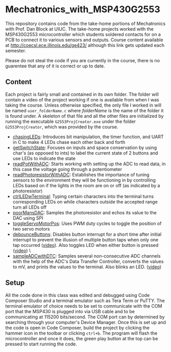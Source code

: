 # Mechatronics_with_MSP430G2553
This repository contains code from the take-home portions of Mechatronics with Prof. Dan Block at UIUC. The take-home projects worked with the MSP430G2553 microcontroller which students soldered contacts for on a PCB to connect it to various sensors and outputs. Course content available at http://coecsl.ece.illinois.edu/ge423/ although this link gets updated each semester.  
  
Please do not steal the code if you are currently in the course, there is no guarentee that any of it is correct or up to date.  

## Content
Each project is fairly small and contained in its own folder. The folder will contain a video of the project working if one is available from when I was taking the course. Unless otherwise specified, the only file I worked in will be named <code>user_<em>folderName</em>.c</code> where <em>folderName</em> is the name of the folder it is found under. A skeleton of that file and all the other files are initialized by running the executable <code>G2553ProjCreator.exe</code> under the folder <code>G2553ProjCreator</code>, which was provided by the course.  
  
* [chasingLEDs](https://github.com/monk200/Mechatronics_with_MSP430G2553/blob/main/chasingLEDs/user_chasingLEDs.c): Introduces bit manipulation, the timer function, and UART in C to make 4 LEDs chase each other back and forth  
* [getSwitchState](https://github.com/monk200/Mechatronics_with_MSP430G2553/blob/main/getSwitchState/user_getSwitchState.c): Focuses on inputs and space conservation by using char's (as opposed to ints) to label the current state of 2 buttons and use LEDs to indicate the state  
* [readPotWithADC](https://github.com/monk200/Mechatronics_with_MSP430G2553/blob/main/readPotWithADC/user_readPotWithADC.c): Starts working with setting up the ADC to read data, in this case the voltage going through a potentiometer  
* [readPhotoresistorWithADC](https://github.com/monk200/Mechatronics_with_MSP430G2553/blob/main/readPhotoresistorWithADC/user_readPhotoresistorWithADC.c): Establishes the importance of tuning sensors to the environment they will be functioning in by controlling LEDs based on if the lights in the room are on or off (as indicated by a photoresistor)  
* [ctrlLEDwTerminal](https://github.com/monk200/Mechatronics_with_MSP430G2553/blob/main/ctrlLEDwTerminal/user_ctrlLEDwTerminal.c): Typing certain characters into the terminal turns corresponding LEDs on while characters outside the accepted range turn all LEDs off  
* [poorMansDAC](https://github.com/monk200/Mechatronics_with_MSP430G2553/blob/main/poorMansDAC/user_poorMansDAC.c): Samples the photoresistor and echos its value to the DAC using SPI  
* [toggleServoMotorPos](https://github.com/monk200/Mechatronics_with_MSP430G2553/blob/main/toggleServoMotorPos/user_toggleServoMotorPos.c): Uses PWM duty cycles to toggle the position of two servo motors  
* [debounceButtons](https://github.com/monk200/Mechatronics_with_MSP430G2553/blob/main/debounceButtons/user_debounceButtons.c): Disables button interrupt for a short time after initial interrupt to prevent the illusion of multiple button taps when only one tap occurred ([video](https://github.com/monk200/Mechatronics_with_MSP430G2553/blob/main/debounceButtons/debounced%20buttons.mp4)). Also toggles LED when either button is pressed ([video](https://github.com/monk200/Mechatronics_with_MSP430G2553/blob/main/debounceButtons/toggle%20LED%20when%20either%20button%20pressed.mp4))  \
* [sampleADCwithDTC](https://github.com/monk200/Mechatronics_with_MSP430G2553/blob/main/sampleADCwithDTC/user_sampleADCwithDTC.c): Samples several non-consecutive ADC channels with the help of the ADC's Data Transfer Controller, converts the values to mV, and prints the values to the terminal. Also blinks an LED. ([video](https://github.com/monk200/Mechatronics_with_MSP430G2553/blob/main/sampleADCwithDTC/workingDemo.mp4))  

## Setup
All the code done in this class was edited and debugged using Code Composer Studio and a terminal emulator such as Tera Term or PuTTY. The terminal emulator of choice needs to be set to communicate with the COM port that the MSP430 is plugged into via USB cable and to be communicating at 115200 bits/second. The COM port can by determined by searching through your computer's Device Manager. Once this is set up and the code is open in Code Composer, build the project by clicking the hammer icon in the toolbar or clicking <code>ctrl+b</code>. The program will flash the microcontroller and once it does, the green play button at the top can be pressed to start running the code.
